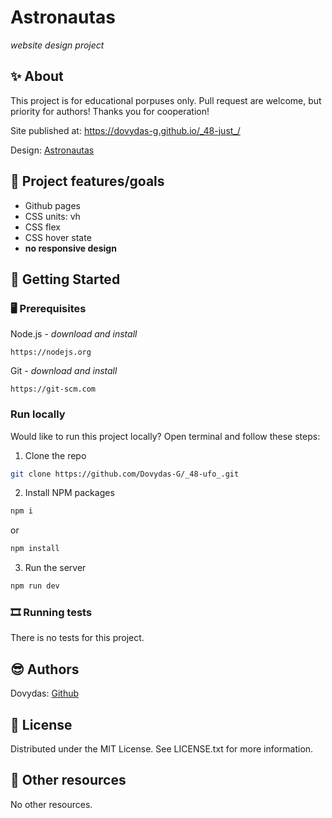 # Astronautas

_website design project_

## ✨ About

This project is for educational porpuses only. Pull request are welcome, but priority for authors!
Thanks you for cooperation!

Site published at: https://dovydas-g.github.io/_48-just_/

Design: [Astronautas](https://dribbble.com/shots/5964475/attachments/5964475-404-Lost-in-Space)

## 🚀 Project features/goals

- Github pages
- CSS units: vh
- CSS flex
- CSS hover state
- **no responsive design**

## 🚦 Getting Started

### 🖥 Prerequisites

Node.js - _download and install_

```
https://nodejs.org
```

Git - _download and install_

```
https://git-scm.com
```

### Run locally

Would like to run this project locally? Open terminal and follow these steps:

1. Clone the repo

```sh
git clone https://github.com/Dovydas-G/_48-ufo_.git
```

2. Install NPM packages

```sh
npm i
```

or

```sh
npm install
```

3. Run the server

```sh
npm run dev
```

### 🎞 Running tests

There is no tests for this project.

## 😎 Authors

Dovydas: [Github](https://github.com/Dovydas-G)

## 👀 License

Distributed under the MIT License. See LICENSE.txt for more information.

## 🔗 Other resources

No other resources.
